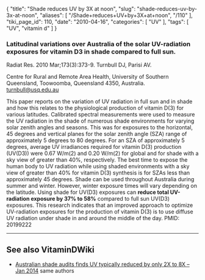 {
    "title": "Shade reduces UV by 3X at noon",
    "slug": "shade-reduces-uv-by-3x-at-noon",
    "aliases": [
        "/Shade+reduces+UV+by+3X+at+noon",
        "/110"
    ],
    "tiki_page_id": 110,
    "date": "2010-04-16",
    "categories": [
        "UV"
    ],
    "tags": [
        "UV",
        "vitamin d"
    ]
}


### Latitudinal variations over Australia of the solar UV-radiation exposures for vitamin D3 in shade compared to full sun.

Radiat Res. 2010 Mar;173(3):373-9.  Turnbull DJ, Parisi AV.

Centre for Rural and Remote Area Health, University of Southern Queensland, Toowoomba, Queensland 4350, Australia. turnbull@usq.edu.au

This paper reports on the variation of UV radiation in full sun and in shade and how this relates to the physiological production of vitamin D(3) for various latitudes. Calibrated spectral measurements were used to measure the UV radiation in the shade of numerous shade environments for varying solar zenith angles and seasons. This was for exposures to the horizontal, 45 degrees and vertical planes for the solar zenith angle (SZA) range of approximately 5 degrees to 80 degrees. For an SZA of approximately 5 degrees, average UV irradiances required for vitamin D(3) production (UV(D3)) were 0.67 W/m(2) and 0.20 W/m(2) for global and for shade with a sky view of greater than 40%, respectively. The best time to expose the human body to UV radiation while using shaded environments with a sky view of greater than 40% for vitamin D(3) synthesis is for SZAs less than approximately 45 degrees. Shade can be used throughout Australia during summer and winter. However, winter exposure times will vary depending on the latitude. Using shade for UV(D3) exposures can  **reduce total UV-radiation exposure by 37% to 58%**  compared to full sun UV(D3) exposures. This research indicates that an improved approach to optimize UV-radiation exposures for the production of vitamin D(3) is to use diffuse UV radiation under shade in and around the middle of the day.  PMID: 20199222

---

## See also VitaminDWiki

* [Australian shade audits finds UV typically reduced by only 2X to 8X – Jan 2014](/posts/australian-shade-audits-finds-uv-typically-reduced-by-only-2x-to-8x) same authors